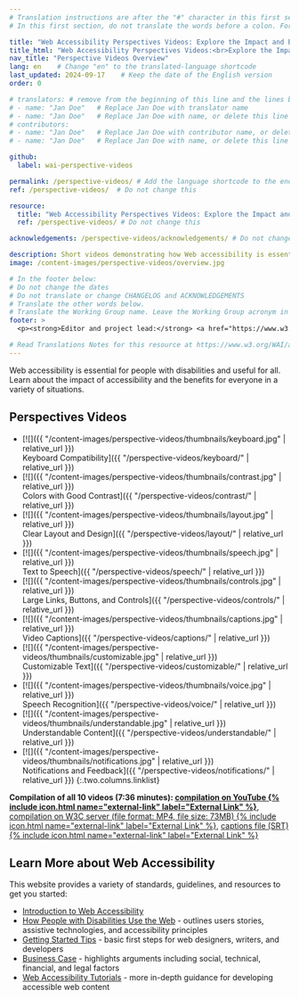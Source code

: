 ```yaml
---
# Translation instructions are after the "#" character in this first section. They are comments that do not show up in the web page. You do not need to translate the instructions after "#".
# In this first section, do not translate the words before a colon. For example, do not translate "title:". Do translate the text after "title:"

title: "Web Accessibility Perspectives Videos: Explore the Impact and Benefits for Everyone"
title_html: "Web Accessibility Perspectives Videos:<br>Explore the Impact and Benefits for Everyone"
nav_title: "Perspective Videos Overview"
lang: en    # Change "en" to the translated-language shortcode
last_updated: 2024-09-17    # Keep the date of the English version
order: 0

# translators: # remove from the beginning of this line and the lines below: "# " (the hash sign and the space)
# - name: "Jan Doe"   # Replace Jan Doe with translator name
# - name: "Jan Doe"   # Replace Jan Doe with name, or delete this line if not multiple translators
# contributors:
# - name: "Jan Doe"   # Replace Jan Doe with contributor name, or delete this line if none
# - name: "Jan Doe"   # Replace Jan Doe with name, or delete this line if not multiple contributors

github:
  label: wai-perspective-videos

permalink: /perspective-videos/ # Add the language shortcode to the end, with no slash at the end. For example /path/to/file/fr
ref: /perspective-videos/  # Do not change this

resource:
  title: "Web Accessibility Perspectives Videos: Explore the Impact and Benefits for Everyone"
  ref: /perspective-videos/ # Do not change this

acknowledgements: /perspective-videos/acknowledgements/ # Do not change this

description: Short videos demonstrating how Web accessibility is essential for people with disabilities and useful for all in a variety of situations.
image: /content-images/perspective-videos/overview.jpg

# In the footer below:
# Do not change the dates
# Do not translate or change CHANGELOG and ACKNOWLEDGEMENTS
# Translate the other words below.
# Translate the Working Group name. Leave the Working Group acronym in English.
footer: >
  <p><strong>Editor and project lead:</strong> <a href="https://www.w3.org/People/shadi">Shadi Abou-Zahra</a>. Developed by the <a href="https://www.w3.org/WAI/EO/">Education and Outreach Working Group (EOWG)</a> with support from the <a href="https://www.w3.org/WAI/DEV/">WAI-DEV project</a>, co-funded by the European Commission. ACKNOWLEDGEMENTS.</p>

# Read Translations Notes for this resource at https://www.w3.org/WAI/about/translating/resources/resource-specific-instructions/
---
```


Web accessibility is essential for people with disabilities and useful for all. Learn about the impact of accessibility and the benefits for everyone in a variety of situations.

## Perspectives Videos

-   [![]({{ "/content-images/perspective-videos/thumbnails/keyboard.jpg" | relative_url }})<br>Keyboard Compatibility]({{ "/perspective-videos/keyboard/" | relative_url }})
-   [![]({{ "/content-images/perspective-videos/thumbnails/contrast.jpg" | relative_url }})<br>Colors with Good Contrast]({{ "/perspective-videos/contrast/" | relative_url }})
-   [![]({{ "/content-images/perspective-videos/thumbnails/layout.jpg" | relative_url }})<br>Clear Layout and Design]({{ "/perspective-videos/layout/" | relative_url }})
-   [![]({{ "/content-images/perspective-videos/thumbnails/speech.jpg" | relative_url }})<br>Text to Speech]({{ "/perspective-videos/speech/" | relative_url }})
-   [![]({{ "/content-images/perspective-videos/thumbnails/controls.jpg" | relative_url }})<br>Large Links, Buttons, and Controls]({{ "/perspective-videos/controls/" | relative_url }})
-   [![]({{ "/content-images/perspective-videos/thumbnails/captions.jpg" | relative_url }})<br>Video Captions]({{ "/perspective-videos/captions/" | relative_url }})
-   [![]({{ "/content-images/perspective-videos/thumbnails/customizable.jpg" | relative_url }})<br>Customizable Text]({{ "/perspective-videos/customizable/" | relative_url }})
-   [![]({{ "/content-images/perspective-videos/thumbnails/voice.jpg" | relative_url }})<br>Speech Recognition]({{ "/perspective-videos/voice/" | relative_url }})
-   [![]({{ "/content-images/perspective-videos/thumbnails/understandable.jpg" | relative_url }})<br>Understandable Content]({{ "/perspective-videos/understandable/" | relative_url }})
-   [![]({{ "/content-images/perspective-videos/thumbnails/notifications.jpg" | relative_url }})<br>Notifications and Feedback]({{ "/perspective-videos/notifications/" | relative_url }})
{:.two.columns.linklist}

**Compilation of all 10 videos (7:36 minutes): [compilation on YouTube {% include icon.html name="external-link" label="External Link" %}](https://www.youtube.com/watch?v=3f31oufqFSM)**, [compilation on W3C server (file format: MP4, file size: 73MB) {% include icon.html name="external-link" label="External Link" %}](https://media.w3.org/wai/perspective-videos/compilation.mp4), [captions file (SRT) {% include icon.html name="external-link" label="External Link" %}](https://media.w3.org/wai/perspective-videos/compilation.srt)

## Learn More about Web Accessibility

This website provides a variety of standards, guidelines, and resources
to get you started:

-   [Introduction to Web Accessibility](/fundamentals/accessibility-intro/)
-   [How People with Disabilities Use the Web](/people-use-web/) - outlines users stories, assistive technologies, and accessibility principles
-   [Getting Started Tips](/tips/) - basic first steps for web designers, writers, and developers
-   [Business Case](/business-case/) - highlights arguments including social, technical, financial, and legal factors
-   [Web Accessibility Tutorials](/tutorials/) - more in-depth guidance for developing accessible web content
